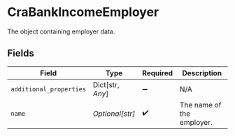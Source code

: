 # CraBankIncomeEmployer

The object containing employer data.


## Fields

| Field                     | Type                      | Required                  | Description               |
| ------------------------- | ------------------------- | ------------------------- | ------------------------- |
| `additional_properties`   | Dict[str, *Any*]          | :heavy_minus_sign:        | N/A                       |
| `name`                    | *Optional[str]*           | :heavy_check_mark:        | The name of the employer. |